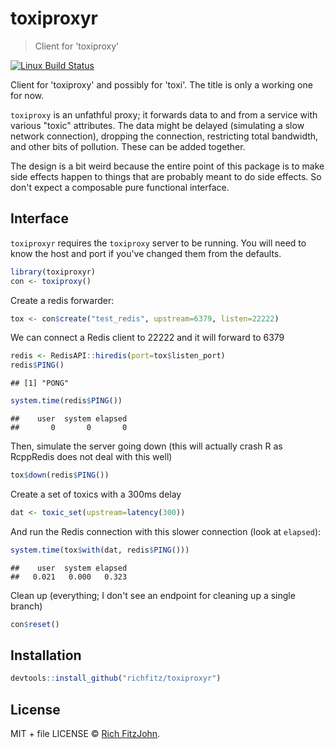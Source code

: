 # toxiproxyr

> Client for 'toxiproxy'

[![Linux Build Status](https://travis-ci.org//toxiproxyr.svg?branch=master)](https://travis-ci.org//toxiproxyr)

Client for 'toxiproxy' and possibly for 'toxi'.  The title is only a working one for now.

`toxiproxy` is an unfathful proxy; it forwards data to and from a service with various "toxic" attributes.  The data might be delayed (simulating a slow network connection), dropping the connection, restricting total bandwidth, and other bits of pollution.  These can be added together.

The design is a bit weird because the entire point of this package is to make side effects happen to things that are probably meant to do side effects.  So don't expect a composable pure functional interface.

## Interface

`toxiproxyr` requires the `toxiproxy` server to be running.  You will need to know the host and port if you've changed them from the defaults.


```r
library(toxiproxyr)
con <- toxiproxy()
```



Create a redis forwarder:


```r
tox <- con$create("test_redis", upstream=6379, listen=22222)
```

We can connect a Redis client to 22222 and it will forward to 6379


```r
redis <- RedisAPI::hiredis(port=tox$listen_port)
redis$PING()
```

```
## [1] "PONG"
```

```r
system.time(redis$PING())
```

```
##    user  system elapsed
##       0       0       0
```

Then, simulate the server going down (this will actually crash R as RcppRedis does not deal with this well)

```r
tox$down(redis$PING())
```

Create a set of toxics with a 300ms delay


```r
dat <- toxic_set(upstream=latency(300))
```

And run the Redis connection with this slower connection (look at `elapsed`):

```r
system.time(tox$with(dat, redis$PING()))
```

```
##    user  system elapsed
##   0.021   0.000   0.323
```

Clean up (everything; I don't see an endpoint for cleaning up a single branch)


```r
con$reset()
```

## Installation

```r
devtools::install_github("richfitz/toxiproxyr")
```

## License

MIT + file LICENSE © [Rich FitzJohn](https://github.com/richfitz).
